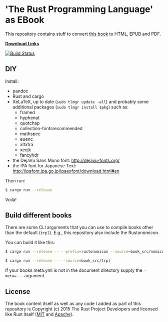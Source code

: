 # 'The Rust Programming Language' as EBook

This repository contains stuff to convert [this book](http://doc.rust-lang.org/book/) to HTML, EPUB and PDF.

**[Download Links](http://killercup.github.io/trpl-ebook/)**

[![Build Status](https://travis-ci.org/killercup/trpl-ebook.svg?branch=master)](https://travis-ci.org/killercup/trpl-ebook)

## DIY

Install:

- pandoc
- Rust and cargo
- XeLaTeX, up to date (`sudo tlmgr update -all`) and probably some additional packages (`sudo tlmgr install $pkg`) such as:
    + framed
    + hyphenat
    + quotchap
    + collection-fontsrecommended
    + mathspec
    + euenc
    + xltxtra
    + xecjk
    + fancyhdr
- the DejaVu Sans Mono font: http://dejavu-fonts.org/
- the IPA font for Japanese Text: http://ipafont.ipa.go.jp/ipaexfont/download.html#en

Then run:

```sh
$ cargo run --release
```

Voilà!

## Build different books

There are some CLI arguments that you can use to compile books other than the default (`trpl`). E.g., this repository also include the Rustonomicon.

You can build it like this:

```sh
$ cargo run --release -- --prefix=rustonomicon --source=book_src/nomicon
```

```sh
$ cargo run --release -- --source=book_src/trpl
```
If your books meta.yml is not in the document directory supply the `--meta=...` argument.

## License

The book content itself as well as any code I added as part of this repository is Copyright (c) 2015 The Rust Project Developers and licensed like Rust itself ([MIT](https://github.com/rust-lang/rust/blob/master/LICENSE-MIT) and [Apache](https://github.com/rust-lang/rust/blob/master/LICENSE-APACHE)).
